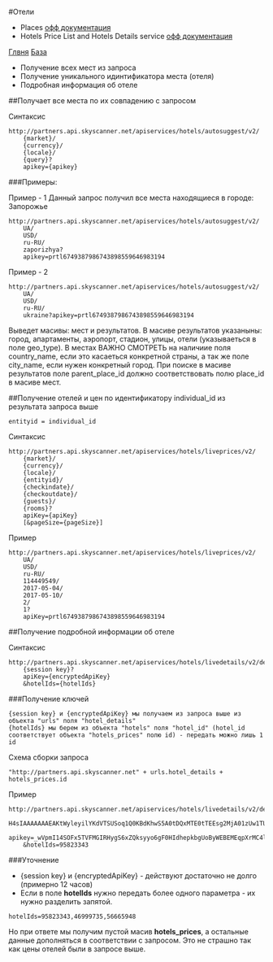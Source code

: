 
#Отели

* Places [офф документация](https://skyscanner.github.io/slate/#places)
* Hotels Price List and Hotels Details service [офф документация](https://support.business.skyscanner.net/hc/en-us/articles/212098705-Hotels-Price-List-and-Hotels-Details-service#createdetails)

[Глвня](https://github.com/tolyaganzin/skyscanner-RU) [База](https://github.com/tolyaganzin/skyscanner-RU/blob/master/base.md)

* Получение всех мест из запроса
* Получение уникального идинтификатора места (отеля)
* Подробная информация об отеле


##Получает все места по их совпадению с запросом


Синтаксис
```
http://partners.api.skyscanner.net/apiservices/hotels/autosuggest/v2/
    {market}/
    {currency}/
    {locale}/
    {query}?
    apikey={apikey}
```

###Примеры:

Пример - 1
Данный запрос получил все места находящиеся в городе: Запорожье
```
http://partners.api.skyscanner.net/apiservices/hotels/autosuggest/v2/
    UA/
    USD/
    ru-RU/
    zaporizhya?
    apikey=prtl6749387986743898559646983194
```

Пример - 2
```
http://partners.api.skyscanner.net/apiservices/hotels/autosuggest/v2/
    UA/
    USD/
    ru-RU/
    ukraine?apikey=prtl6749387986743898559646983194
```

Выведет масивы: мест и результатов. В масиве результатов указаныны: город, апартаменты, аэропорт, стадион, улицы, отели (указываеться в поле geo_type).
В местах ВАЖНО СМОТРЕТЬ на наличиие поля country_name, если это касаеться конкретной страны, а так же поле city_name, если нужен конкретный город. При поиске в масиве результатов поле parent_place_id должно соответствовать полю place_id в масиве мест.


##Получение отелей и цен по идентификатору individual_id из результата запроса выше
```
entityid = individual_id
```
Синтаксис
```
http://partners.api.skyscanner.net/apiservices/hotels/liveprices/v2/
    {market}/
    {currency}/
    {locale}/
    {entityid}/
    {checkindate}/
    {checkoutdate}/
    {guests}/
    {rooms}?
    apiKey={apiKey}
    [&pageSize={pageSize}]
```

Пример
```
http://partners.api.skyscanner.net/apiservices/hotels/liveprices/v2/
    UA/
    USD/
    ru-RU/
    114449549/
    2017-05-04/
    2017-05-10/
    2/
    1?
    apiKey=prtl6749387986743898559646983194
```

##Получение подробной информации об отеле

Синтаксис
```
http://partners.api.skyscanner.net/apiservices/hotels/livedetails/v2/details/
    {session key}?
    apiKey={encryptedApiKey}
    &hotelIds={hotelIds}
```

###Получение ключей
```
{session key} и {encryptedApiKey} мы получаем из запроса выше из объекта "urls" поля "hotel_details"
{hotelIds} мы берем из объекта "hotels" поля "hotel_id" (hotel_id соответствует объекта "hotels_prices" полю id) - передать можно лишь 1 id
```

Схема сборки запроса
```
"http://partners.api.skyscanner.net" + urls.hotel_details + hotels_prices.id
```

Пример
```
http://partners.api.skyscanner.net/apiservices/hotels/livedetails/v2/details/
    H4sIAAAAAAAEAKtWyleyilYKdVTSUSoq1Q0KBdKhwS5A0tDQxMTE0tTEEsg2MjA01zUw1TUwCTEwsAIjJFFDAyRRIx1DoF5jHSMgw9RQSSevNCcnVkcpT8lK19LcxLgWAGUE2ARxAAAA0?
    apikey=_wVpmI14SOFx5TVFMGIRHygS6xZQksyyo6gF0HIdhepkbgUoByWEBEMEqpXrMC4lKVbqL6eB7oqsknxsI3bc67g%3D%3D
    &hotelIds=95823343
```

###Уточнение
* {session key} и {encryptedApiKey} - действуют достаточно не долго (примерно 12 часов)
* Если в поле **hotelIds** нужно передать более одного параметра - их нужно разделить запятой.
```
hotelIds=95823343,46999735,56665948
```
Но при ответе мы получим пустой масив **hotels_prices**, а остальные данные дополняться в соответствии с запросом. Это не страшно так как цены отелей были в запросе выше.

